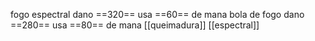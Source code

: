 fogo espectral dano ==320== usa ==60== de mana
bola de fogo dano ==280== usa ==80== de mana
[[queimadura]]
[[espectral]]